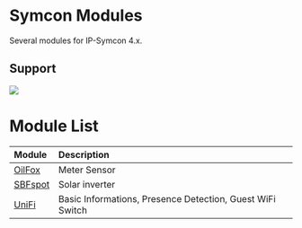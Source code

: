 # Symcon Modules
Several modules for IP-Symcon 4.x.

Support
-

<a href="https://www.paypal.com/cgi-bin/webscr?cmd=_s-xclick&hosted_button_id=BX5U7SSQZDZFU" target="_blank"><img src="https://www.paypal.com/en_US/i/btn/btn_donate_LG.gif" border="0" /></a>

# Module List
|Module|Description
|:-----------|:--------
|[OilFox](https://github.com/CodeKingLabs/de.codeking.symcon/tree/master/OilFox)|Meter Sensor|
|[SBFspot](https://github.com/CodeKingLabs/de.codeking.symcon/tree/master/SBFspot)|Solar inverter|
|[UniFi](https://github.com/CodeKingLabs/de.codeking.symcon/tree/master/UniFi)|Basic Informations, Presence Detection, Guest WiFi Switch|
